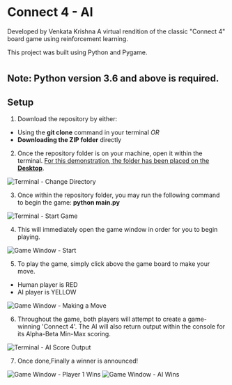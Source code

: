 # Connect 4 - AI
Developed by Venkata Krishna
A virtual rendition of the classic "Connect 4" board game using reinforcement learning.

This project was built using Python and Pygame.

#
## Note: Python version 3.6 and above is **required**.
## Setup

1. Download the repository by either:
- Using the **git clone** command in your terminal *OR*
- **Downloading the ZIP folder** directly

2. Once the repository folder is on your machine, open it within the terminal. <u>For this demonstration, the folder has been placed on the **Desktop**</u>.

![Terminal - Change Directory](./Images/Console1.png)

3. Once within the repository folder, you may run the following command to begin the game: **python main.py**

![Terminal - Start Game](./Images/Console2.png)

4. This will immediately open the game window in order for you to begin playing.

![Game Window - Start](./Images/Game1.png)

5. To play the game, simply click above the game board to make your move.
- Human player is RED
- AI player is YELLOW

![Game Window - Making a Move](./Images/Game2.png)

6. Throughout the game, both players will attempt to create a game-winning 'Connect 4'. The AI will also return output within the console for its Alpha-Beta Min-Max scoring.

![Terminal - AI Score Output](./Images/Scores.png)

7. Once done,Finally a winner is announced!

![Game Window - Player 1 Wins](./Images/Player_Win.png)
![Game Window - AI Wins](./Images/AI_Win.png)
